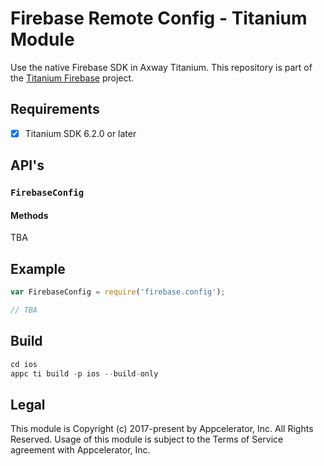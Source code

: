# Firebase Remote Config - Titanium Module
Use the native Firebase SDK in Axway Titanium. This repository is part of the [Titanium Firebase](https://github.com/hansemannn/titanium-firebase) project.

## Requirements
- [x] Titanium SDK 6.2.0 or later

## API's

### `FirebaseConfig`

#### Methods
TBA

## Example
```js
var FirebaseConfig = require('firebase.config');

// TBA
```

## Build
```js
cd ios
appc ti build -p ios --build-only
```

## Legal

This module is Copyright (c) 2017-present by Appcelerator, Inc. All Rights Reserved. 
Usage of this module is subject to the Terms of Service agreement with Appcelerator, Inc.  
